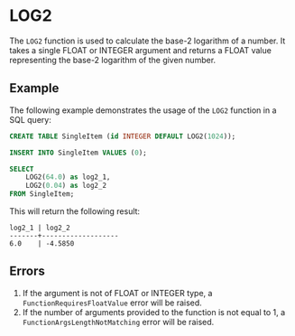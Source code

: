 # LOG2

The `LOG2` function is used to calculate the base-2 logarithm of a number. It takes a single FLOAT or INTEGER argument and returns a FLOAT value representing the base-2 logarithm of the given number.

## Example
The following example demonstrates the usage of the `LOG2` function in a SQL query:

```sql
CREATE TABLE SingleItem (id INTEGER DEFAULT LOG2(1024));

INSERT INTO SingleItem VALUES (0);

SELECT
    LOG2(64.0) as log2_1,
    LOG2(0.04) as log2_2
FROM SingleItem;
```

This will return the following result:

```
log2_1 | log2_2
-------+-------------------
6.0    | -4.5850
```

## Errors
1. If the argument is not of FLOAT or INTEGER type, a `FunctionRequiresFloatValue` error will be raised.
2. If the number of arguments provided to the function is not equal to 1, a `FunctionArgsLengthNotMatching` error will be raised.
